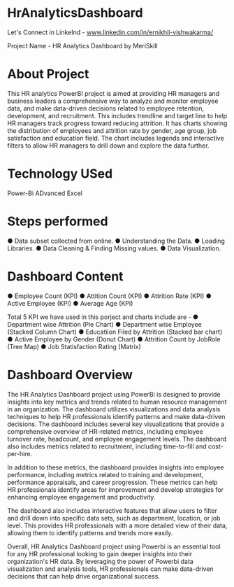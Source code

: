 # HrAnalyticsDashboard

Let's Connect in LinkeInd - www.linkedin.com/in/ernikhil-vishwakarma/

Project Name - HR Analytics Dashboard by MeriSkill

# About Project 
This HR analytics PowerBI project is aimed at providing HR managers and business leaders a comprehensive way to analyze and monitor employee data, and make data-driven decisions related to employee retention, development, and recruitment.
This includes trendline and target line to help HR managers track progress toward reducing attrition. It has charts showing the distribution of employees and attrition rate by gender, age group, job satisfaction and education field. The chart includes legends and interactive filters to allow HR managers to drill down and explore the data further.

# Technology USed 

Power-Bi 
ADvanced Excel 

# Steps performed 

● Data subset collected from online.
● Understanding the Data.
● Loading Libraries.
● Data Cleaning & Finding Missing values.
● Data Visualization.

# Dashboard Content 

● Employee Count (KPI)
● Attition Count (KPI)
● Attrition Rate (KPI)
● Active Employee (KPI)
● Average Age (KPI)

Total 5 KPI we have used in this porject and charts include are - 
● Department wise Attrition (Pie Chart)
● Department wise Employee  (Stacked Column Chart)
● Educatiion Filed by Attrition (Stacked bar chart)
● Active Employee by Gender (Donut Chart)
● Attrition Count by JobRole (Tree Map)
● Job Statisfaction Rating (Matrix)

# Dashboard Overview 
The HR Analytics Dashboard project using PowerBi is designed to provide insights into key metrics and trends related to human resource management in an organization. The dashboard utilizes visualizations and data analysis techniques to help HR professionals identify patterns and make data-driven decisions. The dashboard includes several key visualizations that provide a comprehensive overview of HR-related metrics, including employee turnover rate, headcount, and employee engagement levels. The dashboard also includes metrics related to recruitment, including time-to-fill and cost-per-hire.

In addition to these metrics, the dashboard provides insights into employee performance, including metrics related to training and development, performance appraisals, and career progression. These metrics can help HR professionals identify areas for improvement and develop strategies for enhancing employee engagement and productivity.

The dashboard also includes interactive features that allow users to filter and drill down into specific data sets, such as department, location, or job level. This provides HR professionals with a more detailed view of their data, allowing them to identify patterns and trends more easily.

Overall, HR Analytics Dashboard project using Powerbi  is an essential tool for any HR professional looking to gain deeper insights into their organization's HR data. By leveraging the power of Powerbi  data visualization and analysis tools, HR professionals can make data-driven decisions that can help drive organizational success.
